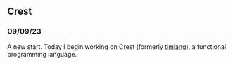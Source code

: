 ## Crest
### 09/09/23
A new start. Today I begin working on Crest (formerly [timlang](https://github.com/notoriousbfg/tim/blob/master/NOTES.md)), a functional programming language.
